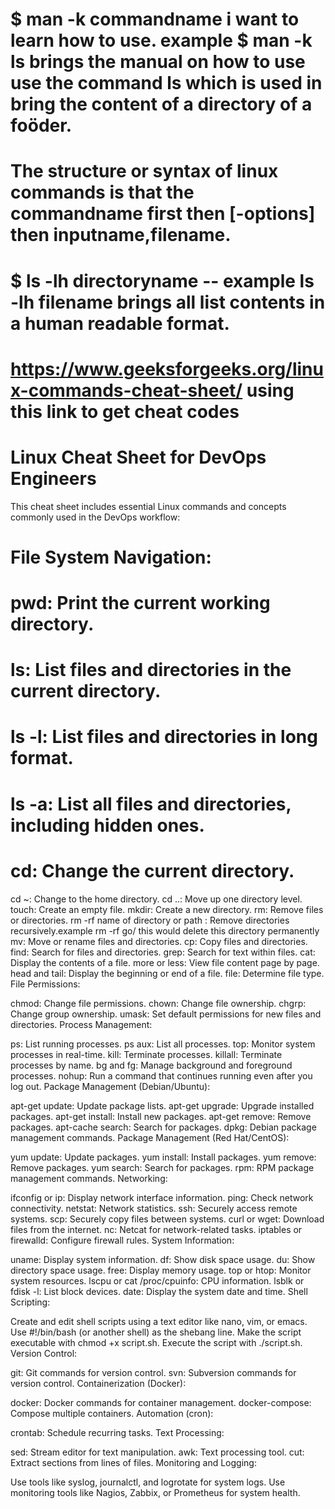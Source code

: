 # $ man -k commandname i want to learn how to use. example $ man -k ls brings the manual on how to use use the command ls which is used in bring the content of a directory of a foöder.
# The structure or syntax of linux commands is that the commandname first then [-options] then inputname,filename. 
# $ ls -lh directoryname -- example ls -lh filename  brings all list contents in a human readable format.
# https://www.geeksforgeeks.org/linux-commands-cheat-sheet/ using this link to get cheat codes

# Linux Cheat Sheet for DevOps Engineers

This cheat sheet includes essential Linux commands and concepts commonly used in the DevOps workflow:

# File System Navigation:

# pwd: Print the current working directory.
# ls: List files and directories in the current directory.
# ls -l: List files and directories in long format.
# ls -a: List all files and directories, including hidden ones.
# cd: Change the current directory.
cd ~: Change to the home directory.
cd ..: Move up one directory level.
touch: Create an empty file.
mkdir: Create a new directory.
rm: Remove files or directories.
rm -rf name of directory or path : Remove directories recursively.example rm -rf go/ this would delete this directory permanently
mv: Move or rename files and directories.
cp: Copy files and directories.
find: Search for files and directories.
grep: Search for text within files.
cat: Display the contents of a file.
more or less: View file content page by page.
head and tail: Display the beginning or end of a file.
file: Determine file type.
File Permissions:

chmod: Change file permissions.
chown: Change file ownership.
chgrp: Change group ownership.
umask: Set default permissions for new files and directories.
Process Management:

ps: List running processes.
ps aux: List all processes.
top: Monitor system processes in real-time.
kill: Terminate processes.
killall: Terminate processes by name.
bg and fg: Manage background and foreground processes.
nohup: Run a command that continues running even after you log out.
Package Management (Debian/Ubuntu):

apt-get update: Update package lists.
apt-get upgrade: Upgrade installed packages.
apt-get install: Install new packages.
apt-get remove: Remove packages.
apt-cache search: Search for packages.
dpkg: Debian package management commands.
Package Management (Red Hat/CentOS):

yum update: Update packages.
yum install: Install packages.
yum remove: Remove packages.
yum search: Search for packages.
rpm: RPM package management commands.
Networking:

ifconfig or ip: Display network interface information.
ping: Check network connectivity.
netstat: Network statistics.
ssh: Securely access remote systems.
scp: Securely copy files between systems.
curl or wget: Download files from the internet.
nc: Netcat for network-related tasks.
iptables or firewalld: Configure firewall rules.
System Information:

uname: Display system information.
df: Show disk space usage.
du: Show directory space usage.
free: Display memory usage.
top or htop: Monitor system resources.
lscpu or cat /proc/cpuinfo: CPU information.
lsblk or fdisk -l: List block devices.
date: Display the system date and time.
Shell Scripting:

Create and edit shell scripts using a text editor like nano, vim, or emacs.
Use #!/bin/bash (or another shell) as the shebang line.
Make the script executable with chmod +x script.sh.
Execute the script with ./script.sh.
Version Control:

git: Git commands for version control.
svn: Subversion commands for version control.
Containerization (Docker):

docker: Docker commands for container management.
docker-compose: Compose multiple containers.
Automation (cron):

crontab: Schedule recurring tasks.
Text Processing:

sed: Stream editor for text manipulation.
awk: Text processing tool.
cut: Extract sections from lines of files.
Monitoring and Logging:

Use tools like syslog, journalctl, and logrotate for system logs.
Use monitoring tools like Nagios, Zabbix, or Prometheus for system health.

